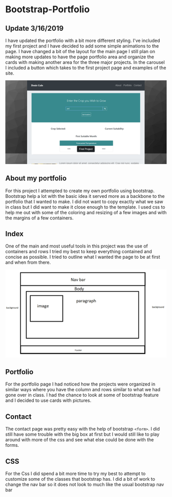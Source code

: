 # Bootstrap-Portfolio

## Update 3/16/2019

I have updated the portfolio with a bit more different styling. I've included my first project and I have decided to add some simple animations to the page. I have changed a bit of the layout for the main page I still plan on making more updates to have the page portfolio area and organize the cards with making another area for the three major projects. In the carousel I included a button which takes to the first project page and examples of the site.

![new_page](images/project_ex.PNG)

## About my portfolio

For this project I attempted to create my own portfolio using bootstrap. Bootstrap help a lot with the basic idea it served more as a backbone to the portfolio that I wanted to make. I did not want to copy exactly what we saw in class but I did want to make it close enough to the template. I used css to help me out with some of the coloring and resizing of a few images and with the margins of a few containers.

## Index 

One of the main and most useful tools in this project was the use of containers and rows I tried my best to keep everything contained and concise as possible. I tried to outline what I wanted the page to be at first and when from there.    

![Example](images/ideaforindex.PNG)


## Portfolio

For the portfolio page I had noticed how the projects were organized in similar ways where you have the column and rows similar to what we had gone over in class. I had the chance to look at some of bootstrap feature and I decided to use cards with pictures. 



## Contact 
The contact page was pretty easy with the help of bootstrap `<form>`. I did still have some trouble with the big box at first but I would still like to play around with more of the css and see what else could be done with the forms.

## CSS
For the Css I did spend a bit more time to try my best to attempt to customize some of the classes that bootstrap has. I did a bit of work to change the nav bar so it does not look to much like the usual bootstrap nav bar 

